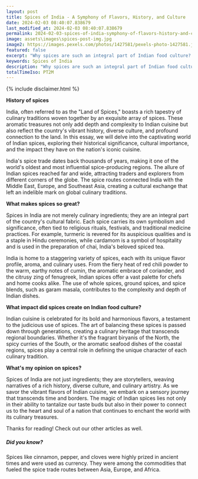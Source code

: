 ```yaml
---
layout: post
title: Spices of India - A Symphony of Flavors, History, and Culture
date: 2024-02-03 08:40:07.838679
last_modified_at: 2024-02-03 08:40:07.838679
permalink: 2024-02-03-spices-of-india-symphony-of-flavors-history-and-culture
image: assets\images\spices-post-img.jpg
image2: https://images.pexels.com/photos/1427581/pexels-photo-1427581.jpeg?auto=compress&cs=tinysrgb&h=650&w=940
featured: false
excerpt: "Why spices are such an integral part of Indian food culture? Click to read and know more"
keywords: Spices of India
description: "Why spices are such an integral part of Indian food culture? Click to read and know more"
totalTimeIso: PT2M
---
```

{% include disclaimer.html %}

**History of spices**

India, often referred to as the "Land of Spices," boasts a rich tapestry of culinary traditions woven together by an exquisite array of spices. These aromatic treasures not only add depth and complexity to Indian cuisine but also reflect the country's vibrant history, diverse culture, and profound connection to the land. In this essay, we will delve into the captivating world of Indian spices, exploring their historical significance, cultural importance, and the impact they have on the nation's iconic cuisine.

India's spice trade dates back thousands of years, making it one of the world's oldest and most influential spice-producing regions. The allure of Indian spices reached far and wide, attracting traders and explorers from different corners of the globe. The spice routes connected India with the Middle East, Europe, and Southeast Asia, creating a cultural exchange that left an indelible mark on global culinary traditions.

**What makes spices so great?**

Spices in India are not merely culinary ingredients; they are an integral part of the country's cultural fabric. Each spice carries its own symbolism and significance, often tied to religious rituals, festivals, and traditional medicine practices. For example, turmeric is revered for its auspicious qualities and is a staple in Hindu ceremonies, while cardamom is a symbol of hospitality and is used in the preparation of chai, India's beloved spiced tea.

India is home to a staggering variety of spices, each with its unique flavor profile, aroma, and culinary uses. From the fiery heat of red chili powder to the warm, earthy notes of cumin, the aromatic embrace of coriander, and the citrusy zing of fenugreek, Indian spices offer a vast palette for chefs and home cooks alike. The use of whole spices, ground spices, and spice blends, such as garam masala, contributes to the complexity and depth of Indian dishes.

**What impact did spices create on Indian food culture?**

Indian cuisine is celebrated for its bold and harmonious flavors, a testament to the judicious use of spices. The art of balancing these spices is passed down through generations, creating a culinary heritage that transcends regional boundaries. Whether it's the fragrant biryanis of the North, the spicy curries of the South, or the aromatic seafood dishes of the coastal regions, spices play a central role in defining the unique character of each culinary tradition.

**What's my opinion on spices?**

Spices of India are not just ingredients; they are storytellers, weaving narratives of a rich history, diverse culture, and culinary artistry. As we savor the vibrant flavors of Indian cuisine, we embark on a sensory journey that transcends time and borders. The magic of Indian spices lies not only in their ability to tantalize our taste buds but also in their power to connect us to the heart and soul of a nation that continues to enchant the world with its culinary treasures.

Thanks for reading! Check out our other articles as well.

<div class="card" style="margin-bottom:1rem">
  <div class="card-body">
    <h5 class="card-title">Did you know?</h5>
    <p class="card-text">Spices like cinnamon, pepper, and cloves were highly prized in ancient times and were used as currency. They were among the commodities that fueled the spice trade routes between Asia, Europe, and Africa.</p>
  </div>
</div>